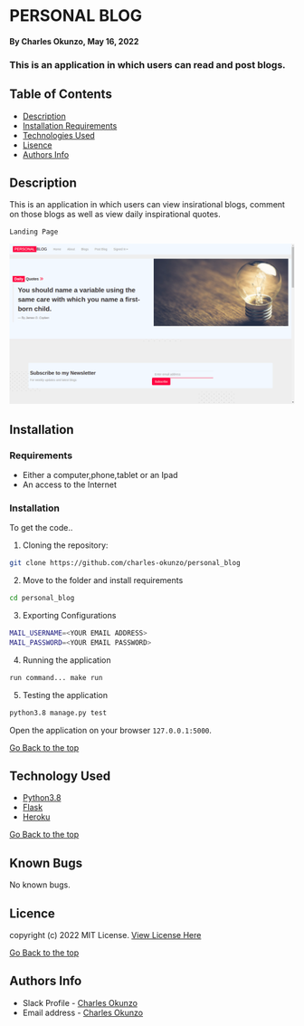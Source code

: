 # PERSONAL BLOG
#### By Charles Okunzo, May 16, 2022
### This is an application in which users can read and post blogs.
## Table of Contents
+ [Description](#description)
+ [Installation Requirements](#installation)
+ [Technologies Used](#technology)
+ [Lisence](#lisence)
+ [Authors Info](#author)

## Description
This is an application in which users can view insirational blogs, comment on those blogs as well as view daily inspirational quotes.

```
Landing Page
```
<img src="./app/static/images/Screenshot from 2022-05-16 09-03-06.png">


## Installation 
### Requirements

* Either a computer,phone,tablet or an Ipad
* An access to the Internet


### Installation
To get the code..

1. Cloning the repository:
  ```bash
  git clone https://github.com/charles-okunzo/personal_blog
  ```
2. Move to the folder and install requirements
  ```bash
  cd personal_blog
  ```
3. Exporting Configurations
  ```bash
  MAIL_USERNAME=<YOUR EMAIL ADDRESS>
  MAIL_PASSWORD=<YOUR EMAIL PASSWORD>
  ```
4. Running the application

  ```bash
  run command... make run

  ```
5. Testing the application
  ```bash
  python3.8 manage.py test
  ```
Open the application on your browser `127.0.0.1:5000`.


[Go Back to the top](#personal-blog)


## Technology Used
* [Python3.8](https://www.python.org/)
* [Flask](http://flask.pocoo.org/)
* [Heroku](https://heroku.com)

[Go Back to the top](#personal-blog)

## Known Bugs
No known bugs.


## Licence

copyright (c) 2022 MIT License. [View License Here](LICENSE)

[Go Back to the top](#personal-blog)

## Authors Info

* Slack Profile - [Charles Okunzo](https://app.slack.com/client/T0101L740P4/C010GLANY3A/user_profile/U02TTFQ0VJR)
* Email address - [Charles Okunzo](charles.okunzo@student.moringaschool.com)


